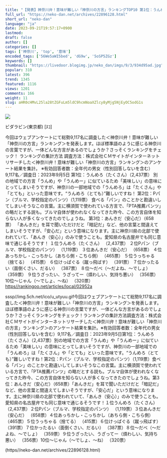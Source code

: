 ```yaml
---
title: "【発表】神奈川弁！意味が難しい「神奈川の方言」ランキングTOP10 第1位：うんめろ（たくさん）（2,437票） "
full_url: "https://neko-dan.net/archives/22896128.html"
short_url: "neko-dan"
language: "ja"
date: 2023-09-21T19:57:17+0900
lastmod: 
draft: false
author: []
categories: []
tags: ['神奈川', 'top', '意味']
encoded_tags: ['56We5aWI5bed', 'dG9w', '5oSP5ZGz']
keywords: []
thumbnail: "https://livedoor.blogimg.jp/neko_dan/imgs/9/3/934d95ad.jpg"
popular: 310
latest: 396
trend: 1345
featured: 1116
views: 1201
comments: 166
weight: 11
slug: aHR0cHMvL25la28tZGFuLm5ldC9hcmNoaXZlcy8yMjg5NjEyOC5odG1s
---
```


![](https://livedoor.blogimg.jp/neko_dan/imgs/9/3/934d95ad.jpg)

<div><p>ビダラビン(東京都) [ﾇｺ] </p> 今回はウェブアンケートにて総勢9,117名に調査した＜神奈川弁！意味が難しい「神奈川の方言」ランキング＞を発表します。ほぼ標準語のように感じる神奈川の言葉ですが、一体どんな方言があるのでしょうか？さっそくランキングをチェック！ ランキングの集計方法 調査方法：株式会社ＣＭサイトがインターネットリサーチした＜神奈川弁！意味が難しい「神奈川の方言」ランキング＞のアンケート結果を集計。 ※有効回答者数：全年代の男女（性別回答しないを含む）9,117名／調査日：2023年9月5日 第1位：うんめろ（たくさん）（2,437票） 別の地域での方言「うんめ」や「うんめー」に似ているため「美味しい」の意味にとってしまいそうですが、神奈川の一部地域での「うんめろ」は「たくさん」や「とても」といった意味です。“うんめろ（とても）”難しいですね！ 第2位：Pパン（ブルマ、学校指定のパンツ）（1,119票） 食べる「パン」のことかと勘違いしてしまいそうなこの言葉。主に横須賀で使われている方言で、「PTA推薦パンツ」の略だとする説も。ブルマ自体が使われなくなってきた昨今、この方言自体を知らない人が多くなってきたのでしょうね。 第3位：あんきだ（安心だ）（658票） 「あんきだ」を耳で聞いただけだと「暗記だ」など、他の言葉と間違えてしまいそうですが、「安心だ」という意味になります。主に神奈川県の北部で使われていて、「あんき（安心）」のみで使うことも。愛知県の名古屋弁でも同じ意味で通じるそうです！ １位うんめろ（たくさん） （2,437票） ２位Pパン（ブルマ、学校指定のパンツ） （1,119票） ３位あんきだ（安心だ） （658票） ４位あっちかし・こっちかし（あちら側・こちら側） （465票） ５位うっちゃる（捨てる） （415票） ６位けっぱぐる（蹴っ飛ばす） （391票） ７位かったるい（面倒くさい、だるい） （387票） ８位～だべ（～だよね、～でしょ） （359票） ９位うざったい、うざってー（煩わしい、気持ち悪い） （356票） 10位～じゃん（～でしょ、～ね） （320票） <a href='https//rankingoo.net/articles/local/02952a' target='_blank'>https//rankingoo.net/articles/local/02952a</a> <p>sssp//img.5ch.net/ico/u_utyuu.gif今回はウェブアンケートにて総勢9,117名に調査した＜神奈川弁！意味が難しい「神奈川の方言」ランキング＞を発表します。ほぼ標準語のように感じる神奈川の言葉ですが、一体どんな方言があるのでしょうか？さっそくランキングをチェック！ランキングの集計方法調査方法：株式会社ＣＭサイトがインターネットリサーチした＜神奈川弁！意味が難しい「神奈川の方言」ランキング＞のアンケート結果を集計。※有効回答者数：全年代の男女（性別回答しないを含む）9,117名／調査日：2023年9月5日第1位：うんめろ（たくさん）（2,437票）別の地域での方言「うんめ」や「うんめー」に似ているため「美味しい」の意味にとってしまいそうですが、神奈川の一部地域での「うんめろ」は「たくさん」や「とても」といった意味です。“うんめろ（とても）”難しいですね！第2位：Pパン（ブルマ、学校指定のパンツ）（1,119票）食べる「パン」のことかと勘違いしてしまいそうなこの言葉。主に横須賀で使われている方言で、「PTA推薦パンツ」の略だとする説も。ブルマ自体が使われなくなってきた昨今、この方言自体を知らない人が多くなってきたのでしょうね。第3位：あんきだ（安心だ）（658票）「あんきだ」を耳で聞いただけだと「暗記だ」など、他の言葉と間違えてしまいそうですが、「安心だ」という意味になります。主に神奈川県の北部で使われていて、「あんき（安心）」のみで使うことも。愛知県の名古屋弁でも同じ意味で通じるそうです！１位うんめろ（たくさん） （2,437票）２位Pパン（ブルマ、学校指定のパンツ） （1,119票）３位あんきだ（安心だ） （658票）４位あっちかし・こっちかし（あちら側・こちら側） （465票）５位うっちゃる（捨てる） （415票）６位けっぱぐる（蹴っ飛ばす） （391票）７位かったるい（面倒くさい、だるい） （387票）８位～だべ（～だよね、～でしょ） （359票）９位うざったい、うざってー（煩わしい、気持ち悪い） （356票）10位～じゃん（～でしょ、～ね） （320票）</p></div>

(https//neko-dan.net/archives/22896128.html)
